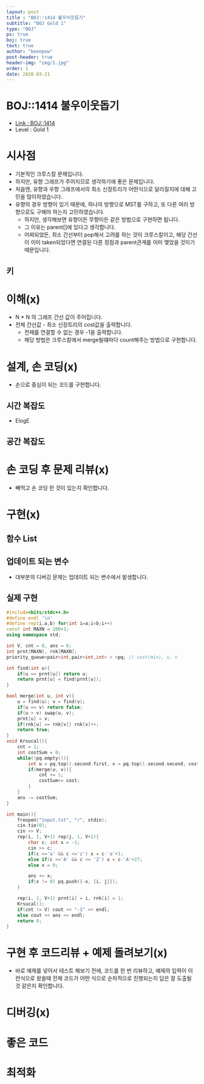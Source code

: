 ```yaml
---
layout: post
title : "BOJ::1414 불우이웃돕기"
subtitle: "BOJ Gold 1"
type: "BOJ"
ps: true
boj: true
text: true
author: "beenpow"
post-header: true
header-img: "img/1.jpg"
order: 1
date: 2020-03-21
---
```



# BOJ::1414 불우이웃돕기
- [Link : BOJ::1414](https://www.acmicpc.net/problem/1414)
- Level : Gold 1

# 시사점
- 기본적인 크루스칼 문제입니다.
- 하지만, 유향 그래프가 주어지므로 생각하기에 좋은 문제입니다.
- 처음엔, 유향과 우향 그래프에서의 최소 신장트리가 어떤식으로 달라질지에 대해 고민을 많이하였습니다.
- 유향의 경우 방향이 있기 때문에, 하나의 방향으로 MST를 구하고, 또 다른 여러 방향으로도 구해야
  하는지 고민하였습니다.
  - 하지만, 생각해보면 유향이든 무향이든 같은 방법으로 구현하면 됩니다.
  - 그 이유는 parent[]에 있다고 생각합니다.
  - 어찌되었든, 최소 간선부터 pop해서 고려를 하는 것이 크루스칼이고, 해당 간선이 이미 taken되었다면
    연결된 다른 정점과 parent관계를 이미 맺었을 것이기 때문입니다.

## 키

# 이해(x)
- N * N 의 그래프 간선 값이 주어집니다.
- 전체 간선값 - 최소 신장트리의 cost값을 출력합니다.
  - 전체를 연결할 수 없는 경우 -1을 출력합니다.
  - 해당 방법은 크루스칼에서 merge될떄마다 count해주는 방법으로 구현합니다.

# 설계, 손 코딩(x)
- 손으로 중심이 되는 코드를 구현합니다.

## 시간 복잡도
- ElogE

## 공간 복잡도

# 손 코딩 후 문제 리뷰(x)
- 빼먹고 손 코딩 한 것이 있는지 확인합니다.

# 구현(x)

## 함수 List 

## 업데이트 되는 변수
- 대부분의 디버깅 문제는 업데이트 되는 변수에서 발생합니다.

## 실제 구현 

```cpp
#include<bits/stdc++.h>
#define endl '\n'
#define rep(i,a,b) for(int i=a;i<b;i++)
const int MAXN = 100+1;
using namespace std;

int V, cnt = 0, ans = 0;
int prnt[MAXN], rnk[MAXN];
priority_queue<pair<int,pair<int,int> > >pq; // cost(min), u, v

int find(int u){
    if(u == prnt[u]) return u;
    return prnt[u] = find(prnt[u]);
}

bool merge(int u, int v){
    u = find(u); v = find(v);
    if(u == v) return false;
    if(u > v) swap(u, v);
    prnt[u] = v;
    if(rnk[u] == rnk[v]) rnk[v]++;
    return true;
}
void Krsucal(){
    cnt = 1;
    int costSum = 0;
    while(!pq.empty()){
        int u = pq.top().second.first, v = pq.top().second.second, cost = -pq.top().first; pq.pop();
        if(merge(u, v)){
            cnt += 1;
            costSum+= cost;
        }
    }
    ans -= costSum;
}

int main(){
    freopen("input.txt", "r", stdin);
    cin.tie(0);
    cin >> V;
    rep(i, 1, V+1) rep(j, 1, V+1){
        char c; int x = -1;
        cin >> c;
        if(c >='a' && c <='z') x = c-'a'+1;
        else if(c >='A' && c <= 'Z') x = c-'A'+27;
        else x = 0;

        ans += x;
        if(x != 0) pq.push({-x, {i, j}});
    }

    rep(i, 1, V+1) prnt[i] = i, rnk[i] = 1;
    Krsucal();
    if(cnt != V) cout << "-1" << endl;
    else cout << ans << endl;
    return 0;
}
```

# 구현 후 코드리뷰 + 예제 돌려보기(x)
- 바로 예제를 넣어서 테스트 해보기 전에, 코드를 한 번 리뷰하고, 예제의 입력이 이런식으로 왔을때
  전체 코드가 어떤 식으로 순차적으로 진행되는지 답은 잘 도출될 것 같은지 확인합니다.

# 디버깅(x)

# 좋은 코드

# 최적화
